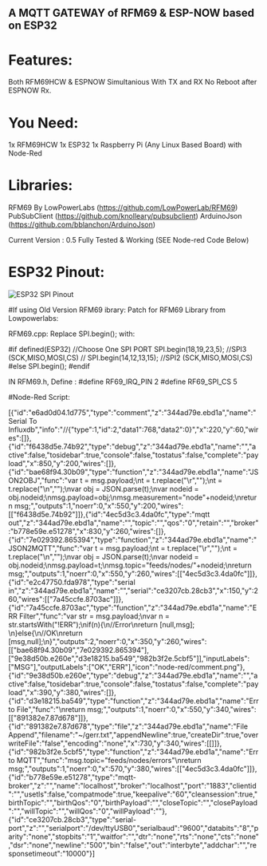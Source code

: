## A MQTT GATEWAY of RFM69 &amp; ESP-NOW based on ESP32

# Features:
Both RFM69HCW & ESPNOW Simultanious With TX and RX
No Reboot after ESPNOW Rx.


# You Need:
1x RFM69HCW
1x ESP32
1x Raspberry Pi (Any Linux Based Board) with Node-Red


# Libraries:
RFM69 By LowPowerLabs (https://github.com/LowPowerLab/RFM69)
PubSubClient (https://github.com/knolleary/pubsubclient)
ArduinoJson (https://github.com/bblanchon/ArduinoJson)



Current Version : 0.5 Fully Tested & Working (SEE Node-red Code Below)



# ESP32 Pinout: 
![ESP32 SPI Pinout](https://i.ibb.co/6bB3b4R/esp32-spi-pins.jpg)





#If using Old Version RFM69 ibrary:
Patch for RFM69 Library from Lowpowerlabs:

RFM69.cpp:
Replace SPI.begin(); with:

 #if defined(ESP32)
 //Choose One SPI PORT
  SPI.begin(18,19,23,5);   //SPI3  (SCK,MISO,MOSI,CS)
// SPI.begin(14,12,13,15);   //SPI2   (SCK,MISO,MOSI,CS) 
  #else
SPI.begin();
  #endif
  
  IN RFM69.h, Define : 
  #define RF69_IRQ_PIN    2
#define RF69_SPI_CS     5




#Node-Red Script:

[{"id":"e6ad0d04.1d775","type":"comment","z":"344ad79e.ebd1a","name":"Serial To Influxdb","info":"//{\"type\":1,\"id\":2,\"data1\":768,\"data2\":0}","x":220,"y":60,"wires":[]},{"id":"f6438d5e.74b92","type":"debug","z":"344ad79e.ebd1a","name":"","active":false,"tosidebar":true,"console":false,"tostatus":false,"complete":"payload","x":850,"y":200,"wires":[]},{"id":"bae68f94.30b09","type":"function","z":"344ad79e.ebd1a","name":"JSON2OBJ","func":"var t = msg.payload;\nt = t.replace(\"\\r\",\"\");\nt = t.replace(\"\\n\",\"\");\nvar obj = JSON.parse(t);\nvar nodeid = obj.nodeid;\nmsg.payload=obj;\nmsg.measurement=\"node\"+nodeid;\nreturn msg;","outputs":1,"noerr":0,"x":550,"y":200,"wires":[["f6438d5e.74b92"]]},{"id":"4ec5d3c3.4da0fc","type":"mqtt out","z":"344ad79e.ebd1a","name":"","topic":"","qos":"0","retain":"","broker":"b778e59e.e51278","x":830,"y":260,"wires":[]},{"id":"7e029392.865394","type":"function","z":"344ad79e.ebd1a","name":"JSON2MQTT","func":"var t = msg.payload;\nt = t.replace(\"\\r\",\"\");\nt = t.replace(\"\\n\",\"\");\nvar obj = JSON.parse(t);\nvar nodeid = obj.nodeid;\nmsg.payload=t;\nmsg.topic=\"feeds/nodes/\"+nodeid;\nreturn msg;","outputs":1,"noerr":0,"x":550,"y":260,"wires":[["4ec5d3c3.4da0fc"]]},{"id":"e2c47750.fda978","type":"serial in","z":"344ad79e.ebd1a","name":"","serial":"ce3207cb.28cb3","x":150,"y":260,"wires":[["7a45ccfe.8703ac"]]},{"id":"7a45ccfe.8703ac","type":"function","z":"344ad79e.ebd1a","name":"ERR Filter","func":"var str = msg.payload;\nvar n = str.startsWith(\"!ERR\");\nif(n){\n//Error\nreturn [null,msg];    \n}else{\n//OK\nreturn [msg,null];\n}","outputs":2,"noerr":0,"x":350,"y":260,"wires":[["bae68f94.30b09","7e029392.865394"],["9e38d50b.e260e","d3e18215.ba549","982b3f2e.5cbf5"]],"inputLabels":["MSG"],"outputLabels":["OK","ERR"],"icon":"node-red/comment.png"},{"id":"9e38d50b.e260e","type":"debug","z":"344ad79e.ebd1a","name":"","active":false,"tosidebar":true,"console":false,"tostatus":false,"complete":"payload","x":390,"y":380,"wires":[]},{"id":"d3e18215.ba549","type":"function","z":"344ad79e.ebd1a","name":"Err to File","func":"\nreturn msg;","outputs":1,"noerr":0,"x":550,"y":340,"wires":[["891382e7.87d678"]]},{"id":"891382e7.87d678","type":"file","z":"344ad79e.ebd1a","name":"File Append","filename":"~/gerr.txt","appendNewline":true,"createDir":true,"overwriteFile":"false","encoding":"none","x":730,"y":340,"wires":[[]]},{"id":"982b3f2e.5cbf5","type":"function","z":"344ad79e.ebd1a","name":"Err to MQTT","func":"msg.topic=\"feeds/nodes/errors\"\nreturn msg;","outputs":1,"noerr":0,"x":570,"y":380,"wires":[["4ec5d3c3.4da0fc"]]},{"id":"b778e59e.e51278","type":"mqtt-broker","z":"","name":"localhost","broker":"localhost","port":"1883","clientid":"","usetls":false,"compatmode":true,"keepalive":"60","cleansession":true,"birthTopic":"","birthQos":"0","birthPayload":"","closeTopic":"","closePayload":"","willTopic":"","willQos":"0","willPayload":""},{"id":"ce3207cb.28cb3","type":"serial-port","z":"","serialport":"/dev/ttyUSB0","serialbaud":"9600","databits":"8","parity":"none","stopbits":"1","waitfor":"","dtr":"none","rts":"none","cts":"none","dsr":"none","newline":"500","bin":"false","out":"interbyte","addchar":"","responsetimeout":"10000"}]


